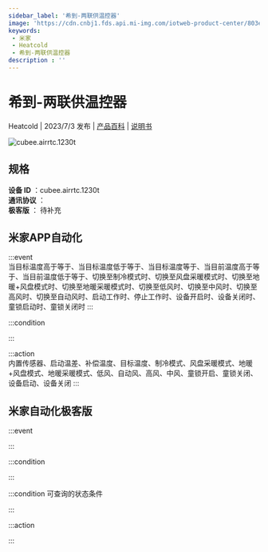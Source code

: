 ```yaml
---
sidebar_label: '希到-两联供温控器'
image: 'https://cdn.cnbj1.fds.api.mi-img.com/iotweb-product-center/803e35cefc7490ec37aec68623a2855c_1669691102713.png?GalaxyAccessKeyId=AKVGLQWBOVIRQ3XLEW&Expires=9223372036854775807&Signature=UvkjOvgrKQJK8PjR9kBQvcsoT2o='
keywords: 
 - 米家
 - Heatcold
 - 希到-两联供温控器
description : ''
---
```

# 希到-两联供温控器

Heatcold | 2023/7/3 发布 | [产品百科](https://home.mi.com/webapp/content/baike/product/index.html?model=cubee.airrtc.1230t/) | [说明书](https://home.mi.com/views/introduction.html?model=cubee.airrtc.1230t&region=cn)

![cubee.airrtc.1230t](https://cdn.cnbj1.fds.api.mi-img.com/iotweb-product-center/803e35cefc7490ec37aec68623a2855c_1669691102713.png?GalaxyAccessKeyId=AKVGLQWBOVIRQ3XLEW&Expires=9223372036854775807&Signature=UvkjOvgrKQJK8PjR9kBQvcsoT2o=)

## 规格  
> 
**设备 ID** ：cubee.airrtc.1230t  
**通讯协议** ：  
**极客版**  ： 待补充 


## 米家APP自动化  

:::event  
当目标温度高于等于、当目标温度低于等于、当目标温度等于、当目前温度高于等于、当目前温度低于等于、切换至制冷模式时、切换至风盘采暖模式时、切换至地暖+风盘模式时、切换至地暖采暖模式时、切换至低风时、切换至中风时、切换至高风时、切换至自动风时、启动工作时、停止工作时、设备开启时、设备关闭时、童锁启动时、童锁关闭时
:::

:::condition  

:::

:::action   
内置传感器、启动温差、补偿温度、目标温度、制冷模式、风盘采暖模式、地暖+风盘模式、地暖采暖模式、低风、自动风、高风、中风、童锁开启、童锁关闭、设备启动、设备关闭
:::

## 米家自动化极客版  

:::event  

:::

:::condition  

:::

:::condition 可查询的状态条件  

:::

:::action  

:::

        
